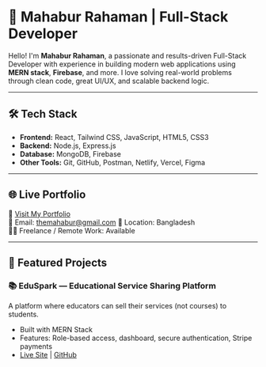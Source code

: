 # 💼 Mahabur Rahaman | Full-Stack Developer

Hello! I'm **Mahabur Rahaman**, a passionate and results-driven Full-Stack Developer with experience in building modern web applications using **MERN stack**, **Firebase**, and more. I love solving real-world problems through clean code, great UI/UX, and scalable backend logic.

---

## 🛠️ Tech Stack

- **Frontend:** React, Tailwind CSS, JavaScript, HTML5, CSS3
- **Backend:** Node.js, Express.js
- **Database:** MongoDB, Firebase
- **Other Tools:** Git, GitHub, Postman, Netlify, Vercel, Figma

---

## 🌐 Live Portfolio

🔗 [Visit My Portfolio](https://mahabur.xyz)  
📧 Email: themahabur@gmail.com
📍 Location: Bangladesh  
🧑‍💻 Freelance / Remote Work: Available  

---

## 🧩 Featured Projects

### 📚 EduSpark — Educational Service Sharing Platform
A platform where educators can sell their services (not courses) to students.

- Built with MERN Stack
- Features: Role-based access, dashboard, secure authentication, Stripe payments
- [Live Site](https://eduspark-bd07e.web.app) | [GitHub](https://github.com/themahabur/EduSpark)
